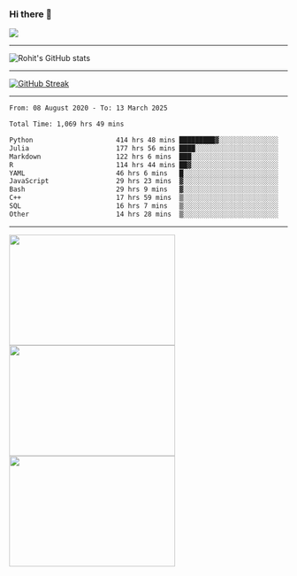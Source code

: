 ### Hi there 👋

 ![](https://komarev.com/ghpvc/?username=RohitRathore1&color=blueviolet)

<hr/>

![Rohit's GitHub stats](https://github-readme-stats.vercel.app/api?username=RohitRathore1&show_icons=true&theme=transparent)

<hr/>

[![GitHub Streak](http://github-readme-streak-stats.herokuapp.com?user=RohitRathore1&theme=dark&mode=weekly)](https://git.io/streak-stats)

<hr/>

<!--START_SECTION:waka-->

```txt
From: 08 August 2020 - To: 13 March 2025

Total Time: 1,069 hrs 49 mins

Python                     414 hrs 48 mins █████████▓░░░░░░░░░░░░░░░   38.77 %
Julia                      177 hrs 56 mins ████░░░░░░░░░░░░░░░░░░░░░   16.63 %
Markdown                   122 hrs 6 mins  ███░░░░░░░░░░░░░░░░░░░░░░   11.41 %
R                          114 hrs 44 mins ██▓░░░░░░░░░░░░░░░░░░░░░░   10.73 %
YAML                       46 hrs 6 mins   █░░░░░░░░░░░░░░░░░░░░░░░░   04.31 %
JavaScript                 29 hrs 23 mins  ▓░░░░░░░░░░░░░░░░░░░░░░░░   02.75 %
Bash                       29 hrs 9 mins   ▓░░░░░░░░░░░░░░░░░░░░░░░░   02.73 %
C++                        17 hrs 59 mins  ▒░░░░░░░░░░░░░░░░░░░░░░░░   01.68 %
SQL                        16 hrs 7 mins   ▒░░░░░░░░░░░░░░░░░░░░░░░░   01.51 %
Other                      14 hrs 28 mins  ▒░░░░░░░░░░░░░░░░░░░░░░░░   01.35 %
```

<!--END_SECTION:waka-->

<hr/>

<p>
  <img src="https://wakatime.com/share/@TeAmp0is0N/0205e68a-e5ed-48bf-b870-3c94c1fa77d3.svg" width="300" height="200">
  <img src="https://wakatime.com/share/@TeAmp0is0N/3935ee43-08a3-493e-8b95-60c1f9204b15.svg" width="300" height="200">
  <img src="https://wakatime.com/share/@TeAmp0is0N/8717aacc-7340-44e0-abb1-987dc9823fcd.svg" width="300" height="200">
</p>




